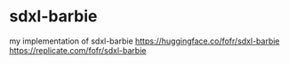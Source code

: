 # sdxl-barbie
my implementation of sdxl-barbie https://huggingface.co/fofr/sdxl-barbie  https://replicate.com/fofr/sdxl-barbie

